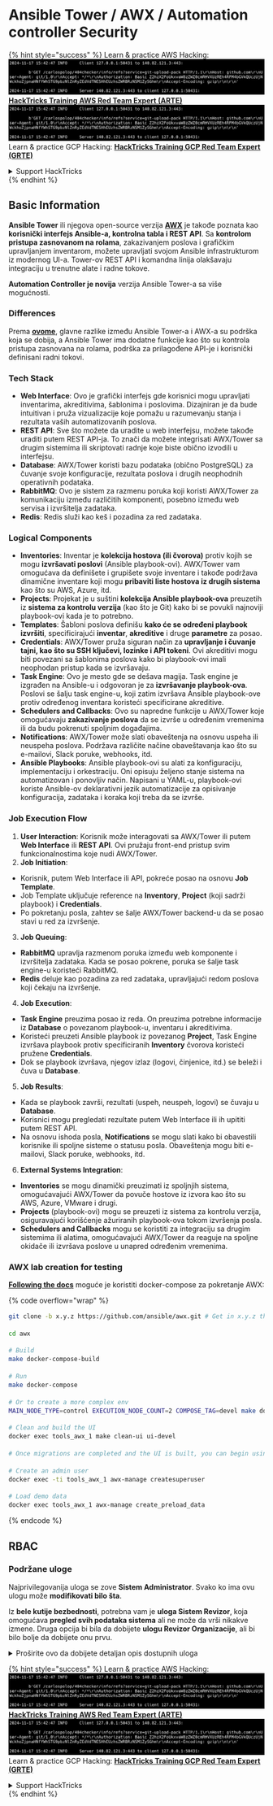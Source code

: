 # Ansible Tower / AWX / Automation controller Security

{% hint style="success" %}
Learn & practice AWS Hacking:<img src="../.gitbook/assets/image (1).png" alt="" data-size="line">[**HackTricks Training AWS Red Team Expert (ARTE)**](https://training.hacktricks.xyz/courses/arte)<img src="../.gitbook/assets/image (1).png" alt="" data-size="line">\
Learn & practice GCP Hacking: <img src="../.gitbook/assets/image (2).png" alt="" data-size="line">[**HackTricks Training GCP Red Team Expert (GRTE)**<img src="../.gitbook/assets/image (2).png" alt="" data-size="line">](https://training.hacktricks.xyz/courses/grte)

<details>

<summary>Support HackTricks</summary>

* Check the [**subscription plans**](https://github.com/sponsors/carlospolop)!
* **Join the** 💬 [**Discord group**](https://discord.gg/hRep4RUj7f) or the [**telegram group**](https://t.me/peass) or **follow** us on **Twitter** 🐦 [**@hacktricks\_live**](https://twitter.com/hacktricks\_live)**.**
* **Share hacking tricks by submitting PRs to the** [**HackTricks**](https://github.com/carlospolop/hacktricks) and [**HackTricks Cloud**](https://github.com/carlospolop/hacktricks-cloud) github repos.

</details>
{% endhint %}

## Basic Information

**Ansible Tower** ili njegova open-source verzija [**AWX**](https://github.com/ansible/awx) je takođe poznata kao **korisnički interfejs Ansible-a, kontrolna tabla i REST API**. Sa **kontrolom pristupa zasnovanom na rolama**, zakazivanjem poslova i grafičkim upravljanjem inventarom, možete upravljati svojom Ansible infrastrukturom iz modernog UI-a. Tower-ov REST API i komandna linija olakšavaju integraciju u trenutne alate i radne tokove.

**Automation Controller je novija** verzija Ansible Tower-a sa više mogućnosti.

### Differences

Prema [**ovome**](https://blog.devops.dev/ansible-tower-vs-awx-under-the-hood-65cfec78db00), glavne razlike između Ansible Tower-a i AWX-a su podrška koja se dobija, a Ansible Tower ima dodatne funkcije kao što su kontrola pristupa zasnovana na rolama, podrška za prilagođene API-je i korisnički definisani radni tokovi.

### Tech Stack

* **Web Interface**: Ovo je grafički interfejs gde korisnici mogu upravljati inventarima, akreditivima, šablonima i poslovima. Dizajniran je da bude intuitivan i pruža vizualizacije koje pomažu u razumevanju stanja i rezultata vaših automatizovanih poslova.
* **REST API**: Sve što možete da uradite u web interfejsu, možete takođe uraditi putem REST API-ja. To znači da možete integrisati AWX/Tower sa drugim sistemima ili skriptovati radnje koje biste obično izvodili u interfejsu.
* **Database**: AWX/Tower koristi bazu podataka (obično PostgreSQL) za čuvanje svoje konfiguracije, rezultata poslova i drugih neophodnih operativnih podataka.
* **RabbitMQ**: Ovo je sistem za razmenu poruka koji koristi AWX/Tower za komunikaciju između različitih komponenti, posebno između web servisa i izvršitelja zadataka.
* **Redis**: Redis služi kao keš i pozadina za red zadataka.

### Logical Components

* **Inventories**: Inventar je **kolekcija hostova (ili čvorova)** protiv kojih se mogu **izvršavati poslovi** (Ansible playbook-ovi). AWX/Tower vam omogućava da definišete i grupišete svoje inventare i takođe podržava dinamične inventare koji mogu **pribaviti liste hostova iz drugih sistema** kao što su AWS, Azure, itd.
* **Projects**: Projekat je u suštini **kolekcija Ansible playbook-ova** preuzetih iz **sistema za kontrolu verzija** (kao što je Git) kako bi se povukli najnoviji playbook-ovi kada je to potrebno.
* **Templates**: Šabloni poslova definišu **kako će se određeni playbook izvršiti**, specificirajući **inventar**, **akreditive** i druge **parametre** za posao.
* **Credentials**: AWX/Tower pruža siguran način za **upravljanje i čuvanje tajni, kao što su SSH ključevi, lozinke i API tokeni**. Ovi akreditivi mogu biti povezani sa šablonima poslova kako bi playbook-ovi imali neophodan pristup kada se izvršavaju.
* **Task Engine**: Ovo je mesto gde se dešava magija. Task engine je izgrađen na Ansible-u i odgovoran je za **izvršavanje playbook-ova**. Poslovi se šalju task engine-u, koji zatim izvršava Ansible playbook-ove protiv određenog inventara koristeći specificirane akreditive.
* **Schedulers and Callbacks**: Ovo su napredne funkcije u AWX/Tower koje omogućavaju **zakazivanje poslova** da se izvrše u određenim vremenima ili da budu pokrenuti spoljnim događajima.
* **Notifications**: AWX/Tower može slati obaveštenja na osnovu uspeha ili neuspeha poslova. Podržava različite načine obaveštavanja kao što su e-mailovi, Slack poruke, webhooks, itd.
* **Ansible Playbooks**: Ansible playbook-ovi su alati za konfiguraciju, implementaciju i orkestraciju. Oni opisuju željeno stanje sistema na automatizovan i ponovljiv način. Napisani u YAML-u, playbook-ovi koriste Ansible-ov deklarativni jezik automatizacije za opisivanje konfiguracija, zadataka i koraka koji treba da se izvrše.

### Job Execution Flow

1. **User Interaction**: Korisnik može interagovati sa AWX/Tower ili putem **Web Interface** ili **REST API**. Ovi pružaju front-end pristup svim funkcionalnostima koje nudi AWX/Tower.
2. **Job Initiation**:
* Korisnik, putem Web Interface ili API, pokreće posao na osnovu **Job Template**.
* Job Template uključuje reference na **Inventory**, **Project** (koji sadrži playbook) i **Credentials**.
* Po pokretanju posla, zahtev se šalje AWX/Tower backend-u da se posao stavi u red za izvršenje.
3. **Job Queuing**:
* **RabbitMQ** upravlja razmenom poruka između web komponente i izvršitelja zadataka. Kada se posao pokrene, poruka se šalje task engine-u koristeći RabbitMQ.
* **Redis** deluje kao pozadina za red zadataka, upravljajući redom poslova koji čekaju na izvršenje.
4. **Job Execution**:
* **Task Engine** preuzima posao iz reda. On preuzima potrebne informacije iz **Database** o povezanom playbook-u, inventaru i akreditivima.
* Koristeći preuzeti Ansible playbook iz povezanog **Project**, Task Engine izvršava playbook protiv specificiranih **Inventory** čvorova koristeći pružene **Credentials**.
* Dok se playbook izvršava, njegov izlaz (logovi, činjenice, itd.) se beleži i čuva u **Database**.
5. **Job Results**:
* Kada se playbook završi, rezultati (uspeh, neuspeh, logovi) se čuvaju u **Database**.
* Korisnici mogu pregledati rezultate putem Web Interface ili ih upititi putem REST API.
* Na osnovu ishoda posla, **Notifications** se mogu slati kako bi obavestili korisnike ili spoljne sisteme o statusu posla. Obaveštenja mogu biti e-mailovi, Slack poruke, webhooks, itd.
6. **External Systems Integration**:
* **Inventories** se mogu dinamički preuzimati iz spoljnjih sistema, omogućavajući AWX/Tower da povuče hostove iz izvora kao što su AWS, Azure, VMware i drugi.
* **Projects** (playbook-ovi) mogu se preuzeti iz sistema za kontrolu verzija, osiguravajući korišćenje ažuriranih playbook-ova tokom izvršenja posla.
* **Schedulers and Callbacks** mogu se koristiti za integraciju sa drugim sistemima ili alatima, omogućavajući AWX/Tower da reaguje na spoljne okidače ili izvršava poslove u unapred određenim vremenima.

### AWX lab creation for testing

[**Following the docs**](https://github.com/ansible/awx/blob/devel/tools/docker-compose/README.md) moguće je koristiti docker-compose za pokretanje AWX:

{% code overflow="wrap" %}
```bash
git clone -b x.y.z https://github.com/ansible/awx.git # Get in x.y.z the latest release version

cd awx

# Build
make docker-compose-build

# Run
make docker-compose

# Or to create a more complex env
MAIN_NODE_TYPE=control EXECUTION_NODE_COUNT=2 COMPOSE_TAG=devel make docker-compose

# Clean and build the UI
docker exec tools_awx_1 make clean-ui ui-devel

# Once migrations are completed and the UI is built, you can begin using AWX. The UI can be reached in your browser at https://localhost:8043/#/home, and the API can be found at https://localhost:8043/api/v2.

# Create an admin user
docker exec -ti tools_awx_1 awx-manage createsuperuser

# Load demo data
docker exec tools_awx_1 awx-manage create_preload_data
```
{% endcode %}

## RBAC

### Podržane uloge

Najprivilegovanija uloga se zove **Sistem Administrator**. Svako ko ima ovu ulogu može **modifikovati bilo šta**.

Iz **bele kutije bezbednosti**, potrebna vam je **uloga Sistem Revizor**, koja omogućava **pregled svih podataka sistema** ali ne može da vrši nikakve izmene. Druga opcija bi bila da dobijete **ulogu Revizor Organizacije**, ali bi bilo bolje da dobijete onu prvu.

<details>

<summary>Proširite ovo da dobijete detaljan opis dostupnih uloga</summary>

1. **Sistem Administrator**:
* Ovo je superkorisnička uloga sa dozvolama za pristup i modifikaciju bilo kog resursa u sistemu.
* Mogu upravljati svim organizacijama, timovima, projektima, inventarima, šablonima poslova, itd.
2. **Sistem Revizor**:
* Korisnici sa ovom ulogom mogu da vide sve podatke sistema, ali ne mogu da vrše nikakve izmene.
* Ova uloga je dizajnirana za usklađenost i nadzor.
3. **Uloge Organizacije**:
* **Admin**: Potpuna kontrola nad resursima organizacije.
* **Revizor**: Pristup samo za pregled resursa organizacije.
* **Član**: Osnovno članstvo u organizaciji bez specifičnih dozvola.
* **Izvrši**: Može pokretati šablone poslova unutar organizacije.
* **Čitaj**: Može pregledati resurse organizacije.
4. **Uloge Projekta**:
* **Admin**: Može upravljati i modifikovati projekat.
* **Koristi**: Može koristiti projekat u šablonu posla.
* **Ažuriraj**: Može ažurirati projekat koristeći SCM (kontrola verzija).
5. **Uloge Inventara**:
* **Admin**: Može upravljati i modifikovati inventar.
* **Ad Hoc**: Može pokretati ad hoc komande na inventaru.
* **Ažuriraj**: Može ažurirati izvor inventara.
* **Koristi**: Može koristiti inventar u šablonu posla.
* **Čitaj**: Pristup samo za pregled.
6. **Uloge Šablona Posla**:
* **Admin**: Može upravljati i modifikovati šablon posla.
* **Izvrši**: Može pokrenuti posao.
* **Čitaj**: Pristup samo za pregled.
7. **Uloge Akreditiva**:
* **Admin**: Može upravljati i modifikovati akreditive.
* **Koristi**: Može koristiti akreditive u šablonima poslova ili drugim relevantnim resursima.
* **Čitaj**: Pristup samo za pregled.
8. **Uloge Tima**:
* **Član**: Deo tima, ali bez specifičnih dozvola.
* **Admin**: Može upravljati članovima tima i povezanim resursima.
9. **Uloge Radnog Tok**:
* **Admin**: Može upravljati i modifikovati radni tok.
* **Izvrši**: Može pokrenuti radni tok.
* **Čitaj**: Pristup samo za pregled.

</details>

{% hint style="success" %}
Learn & practice AWS Hacking:<img src="../.gitbook/assets/image (1).png" alt="" data-size="line">[**HackTricks Training AWS Red Team Expert (ARTE)**](https://training.hacktricks.xyz/courses/arte)<img src="../.gitbook/assets/image (1).png" alt="" data-size="line">\
Learn & practice GCP Hacking: <img src="../.gitbook/assets/image (2).png" alt="" data-size="line">[**HackTricks Training GCP Red Team Expert (GRTE)**<img src="../.gitbook/assets/image (2).png" alt="" data-size="line">](https://training.hacktricks.xyz/courses/grte)

<details>

<summary>Support HackTricks</summary>

* Check the [**subscription plans**](https://github.com/sponsors/carlospolop)!
* **Join the** 💬 [**Discord group**](https://discord.gg/hRep4RUj7f) or the [**telegram group**](https://t.me/peass) or **follow** us on **Twitter** 🐦 [**@hacktricks\_live**](https://twitter.com/hacktricks\_live)**.**
* **Share hacking tricks by submitting PRs to the** [**HackTricks**](https://github.com/carlospolop/hacktricks) and [**HackTricks Cloud**](https://github.com/carlospolop/hacktricks-cloud) github repos.

</details>
{% endhint %}
